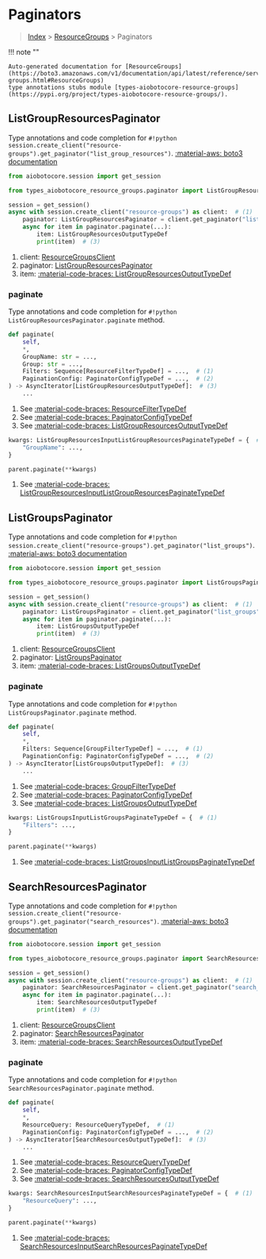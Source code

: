 # Paginators

> [Index](../README.md) > [ResourceGroups](./README.md) > Paginators

!!! note ""

    Auto-generated documentation for [ResourceGroups](https://boto3.amazonaws.com/v1/documentation/api/latest/reference/services/resource-groups.html#ResourceGroups)
    type annotations stubs module [types-aiobotocore-resource-groups](https://pypi.org/project/types-aiobotocore-resource-groups/).

## ListGroupResourcesPaginator

Type annotations and code completion for `#!python session.create_client("resource-groups").get_paginator("list_group_resources")`.
[:material-aws: boto3 documentation](https://boto3.amazonaws.com/v1/documentation/api/latest/reference/services/resource-groups.html#ResourceGroups.Paginator.ListGroupResources)

```python title="Usage example"
from aiobotocore.session import get_session

from types_aiobotocore_resource_groups.paginator import ListGroupResourcesPaginator

session = get_session()
async with session.create_client("resource-groups") as client:  # (1)
    paginator: ListGroupResourcesPaginator = client.get_paginator("list_group_resources")  # (2)
    async for item in paginator.paginate(...):
        item: ListGroupResourcesOutputTypeDef
        print(item)  # (3)
```

1. client: [ResourceGroupsClient](./client.md)
2. paginator: [ListGroupResourcesPaginator](./paginators.md#listgroupresourcespaginator)
3. item: [:material-code-braces: ListGroupResourcesOutputTypeDef](./type_defs.md#listgroupresourcesoutputtypedef) 


### paginate

Type annotations and code completion for `#!python ListGroupResourcesPaginator.paginate` method.

```python title="Method definition"
def paginate(
    self,
    *,
    GroupName: str = ...,
    Group: str = ...,
    Filters: Sequence[ResourceFilterTypeDef] = ...,  # (1)
    PaginationConfig: PaginatorConfigTypeDef = ...,  # (2)
) -> AsyncIterator[ListGroupResourcesOutputTypeDef]:  # (3)
    ...
```

1. See [:material-code-braces: ResourceFilterTypeDef](./type_defs.md#resourcefiltertypedef) 
2. See [:material-code-braces: PaginatorConfigTypeDef](./type_defs.md#paginatorconfigtypedef) 
3. See [:material-code-braces: ListGroupResourcesOutputTypeDef](./type_defs.md#listgroupresourcesoutputtypedef) 


```python title="Usage example with kwargs"
kwargs: ListGroupResourcesInputListGroupResourcesPaginateTypeDef = {  # (1)
    "GroupName": ...,
}

parent.paginate(**kwargs)
```

1. See [:material-code-braces: ListGroupResourcesInputListGroupResourcesPaginateTypeDef](./type_defs.md#listgroupresourcesinputlistgroupresourcespaginatetypedef) 
## ListGroupsPaginator

Type annotations and code completion for `#!python session.create_client("resource-groups").get_paginator("list_groups")`.
[:material-aws: boto3 documentation](https://boto3.amazonaws.com/v1/documentation/api/latest/reference/services/resource-groups.html#ResourceGroups.Paginator.ListGroups)

```python title="Usage example"
from aiobotocore.session import get_session

from types_aiobotocore_resource_groups.paginator import ListGroupsPaginator

session = get_session()
async with session.create_client("resource-groups") as client:  # (1)
    paginator: ListGroupsPaginator = client.get_paginator("list_groups")  # (2)
    async for item in paginator.paginate(...):
        item: ListGroupsOutputTypeDef
        print(item)  # (3)
```

1. client: [ResourceGroupsClient](./client.md)
2. paginator: [ListGroupsPaginator](./paginators.md#listgroupspaginator)
3. item: [:material-code-braces: ListGroupsOutputTypeDef](./type_defs.md#listgroupsoutputtypedef) 


### paginate

Type annotations and code completion for `#!python ListGroupsPaginator.paginate` method.

```python title="Method definition"
def paginate(
    self,
    *,
    Filters: Sequence[GroupFilterTypeDef] = ...,  # (1)
    PaginationConfig: PaginatorConfigTypeDef = ...,  # (2)
) -> AsyncIterator[ListGroupsOutputTypeDef]:  # (3)
    ...
```

1. See [:material-code-braces: GroupFilterTypeDef](./type_defs.md#groupfiltertypedef) 
2. See [:material-code-braces: PaginatorConfigTypeDef](./type_defs.md#paginatorconfigtypedef) 
3. See [:material-code-braces: ListGroupsOutputTypeDef](./type_defs.md#listgroupsoutputtypedef) 


```python title="Usage example with kwargs"
kwargs: ListGroupsInputListGroupsPaginateTypeDef = {  # (1)
    "Filters": ...,
}

parent.paginate(**kwargs)
```

1. See [:material-code-braces: ListGroupsInputListGroupsPaginateTypeDef](./type_defs.md#listgroupsinputlistgroupspaginatetypedef) 
## SearchResourcesPaginator

Type annotations and code completion for `#!python session.create_client("resource-groups").get_paginator("search_resources")`.
[:material-aws: boto3 documentation](https://boto3.amazonaws.com/v1/documentation/api/latest/reference/services/resource-groups.html#ResourceGroups.Paginator.SearchResources)

```python title="Usage example"
from aiobotocore.session import get_session

from types_aiobotocore_resource_groups.paginator import SearchResourcesPaginator

session = get_session()
async with session.create_client("resource-groups") as client:  # (1)
    paginator: SearchResourcesPaginator = client.get_paginator("search_resources")  # (2)
    async for item in paginator.paginate(...):
        item: SearchResourcesOutputTypeDef
        print(item)  # (3)
```

1. client: [ResourceGroupsClient](./client.md)
2. paginator: [SearchResourcesPaginator](./paginators.md#searchresourcespaginator)
3. item: [:material-code-braces: SearchResourcesOutputTypeDef](./type_defs.md#searchresourcesoutputtypedef) 


### paginate

Type annotations and code completion for `#!python SearchResourcesPaginator.paginate` method.

```python title="Method definition"
def paginate(
    self,
    *,
    ResourceQuery: ResourceQueryTypeDef,  # (1)
    PaginationConfig: PaginatorConfigTypeDef = ...,  # (2)
) -> AsyncIterator[SearchResourcesOutputTypeDef]:  # (3)
    ...
```

1. See [:material-code-braces: ResourceQueryTypeDef](./type_defs.md#resourcequerytypedef) 
2. See [:material-code-braces: PaginatorConfigTypeDef](./type_defs.md#paginatorconfigtypedef) 
3. See [:material-code-braces: SearchResourcesOutputTypeDef](./type_defs.md#searchresourcesoutputtypedef) 


```python title="Usage example with kwargs"
kwargs: SearchResourcesInputSearchResourcesPaginateTypeDef = {  # (1)
    "ResourceQuery": ...,
}

parent.paginate(**kwargs)
```

1. See [:material-code-braces: SearchResourcesInputSearchResourcesPaginateTypeDef](./type_defs.md#searchresourcesinputsearchresourcespaginatetypedef) 
